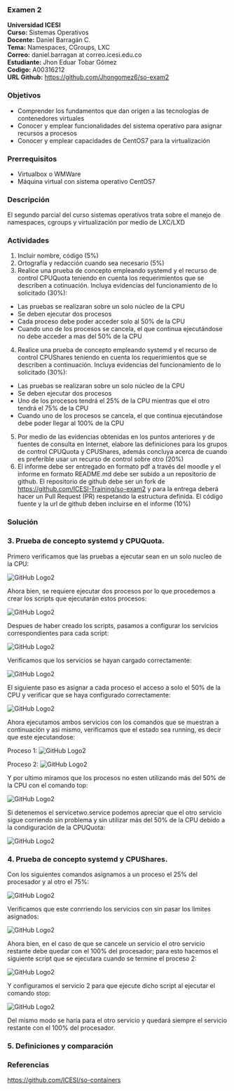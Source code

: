### Examen 2
**Universidad ICESI**  
**Curso:** Sistemas Operativos  
**Docente:** Daniel Barragán C.  
**Tema:** Namespaces, CGroups, LXC  
**Correo:** daniel.barragan at correo.icesi.edu.co  
**Estudiante:** Jhon Eduar Tobar Gómez  
**Codigo:** A00316212  
**URL Github:** https://github.com/Jhongomez6/so-exam2  

### Objetivos
* Comprender los fundamentos que dan origen a las tecnologías de contenedores virtuales
* Conocer y emplear funcionalidades del sistema operativo para asignar recursos a procesos
* Conocer y emplear capacidades de CentOS7 para la virtualización

### Prerrequisitos
* Virtualbox o WMWare
* Máquina virtual con sistema operativo CentOS7

### Descripción
El segundo parcial del curso sistemas operativos trata sobre el manejo de namespaces, cgroups y virtualización por medio de LXC/LXD

### Actividades
1. Incluir nombre, código (5%)
2. Ortografía y redacción cuando sea necesario (5%)
3. Realice una prueba de concepto empleando systemd y el recurso de control CPUQuota teniendo en cuenta los requerimientos que se describen a cotinuación. Incluya evidencias del funcionamiento de lo solicitado (30%):
 * Las pruebas se realizaran sobre un solo núcleo de la CPU
 * Se deben ejecutar dos procesos
 * Cada proceso debe poder acceder solo al 50% de la CPU
 * Cuando uno de los procesos se cancela, el que continua ejecutándose no debe acceder a mas del 50% de la CPU
4.  Realice una prueba de concepto empleando systemd y el recurso de control CPUShares teniendo en cuenta los requerimientos que se describen a continuación. Incluya evidencias del funcionamiento de lo solicitado (30%):
 * Las pruebas se realizaran sobre un solo núcleo de la CPU
 * Se deben ejecutar dos procesos
 * Uno de los procesos tendrá el 25% de la CPU mientras que el otro tendrá el 75% de la CPU
 * Cuando uno de los procesos se cancela, el que continua ejecutándose debe poder llegar al 100% de la CPU
5. Por medio de las evidencias obtenidas en los puntos anteriores y de fuentes de consulta en Internet, elabore las definiciones para los grupos de control CPUQuota y CPUShares, además concluya acerca de cuando es preferible usar un recurso de control sobre otro (20%)
6. El informe debe ser entregado en formato pdf a través del moodle y el informe en formato README.md debe ser subido a un repositorio de github. El repositorio de github debe ser un fork de https://github.com/ICESI-Training/so-exam2 y para la entrega deberá hacer un Pull Request (PR) respetando la estructura definida. El código fuente y la url de github deben incluirse en el informe (10%)  

### Solución

### 3. Prueba de concepto systemd y CPUQuota.

Primero verificamos que las pruebas a ejecutar sean en un solo nucleo de la CPU:

![GitHub Logo2](Resources/IMG0.PNG)

Ahora bien, se requiere ejecutar dos procesos por lo que procedemos a crear los scripts que ejecutarán estos procesos:

![GitHub Logo2](Resources/IMG1.PNG)

Despues de haber creado los scripts, pasamos a configurar los servicios correspondientes para cada script:

![GitHub Logo2](Resources/IMG2.PNG)

Verificamos que los servicios se hayan cargado correctamente:

![GitHub Logo2](Resources/IMG3.PNG)

El siguiente paso es asignar a cada proceso el acceso a solo el 50% de la CPU y verificar que se haya configurado correctamente:

![GitHub Logo2](Resources/IMG4.PNG)

Ahora ejecutamos ambos servicios con los comandos que se muestran a continuación y asi mismo, verificamos que el estado sea running, es decir que este ejecutandose:

Proceso 1:
![GitHub Logo2](Resources/IMG5.PNG)

Proceso 2:
![GitHub Logo2](Resources/IMG6.PNG)

Y por ultimo miramos que los procesos no esten utilizando más del 50% de la CPU con el comando top:

![GitHub Logo2](Resources/IMG7.PNG)

Si detenemos el servicetwo.service podemos apreciar que el otro servicio sigue corriendo sin problema y sin utilizar más del 50% de la CPU debido a la condiguración de la CPUQuota:

![GitHub Logo2](Resources/IMG8.PNG)


### 4. Prueba de concepto systemd y CPUShares.

Con los siguientes comandos asignamos a un proceso el 25% del procesador y al otro el 75%:

![GitHub Logo2](Resources/IMG10.PNG)

Verificamos que este conrriendo los servicios con sin pasar los limites asignados:

![GitHub Logo2](Resources/IMG11.PNG)

Ahora bien, en el caso de que se cancele un servicio el otro servicio restante debe quedar con el 100% del procesador; para esto hacemos el siguiente script que se ejecutara cuando se termine el proceso 2:

![GitHub Logo2](Resources/IMG9.PNG)

Y configuramos el servicio 2 para que ejecute dicho script al ejecutar el comando stop:

![GitHub Logo2](Resources/IMG12.PNG)

Del mismo modo se haría para el otro servicio y quedará siempre el servicio restante con el 100% del procesador.

### 5. Definiciones y comparación






### Referencias
https://github.com/ICESI/so-containers
